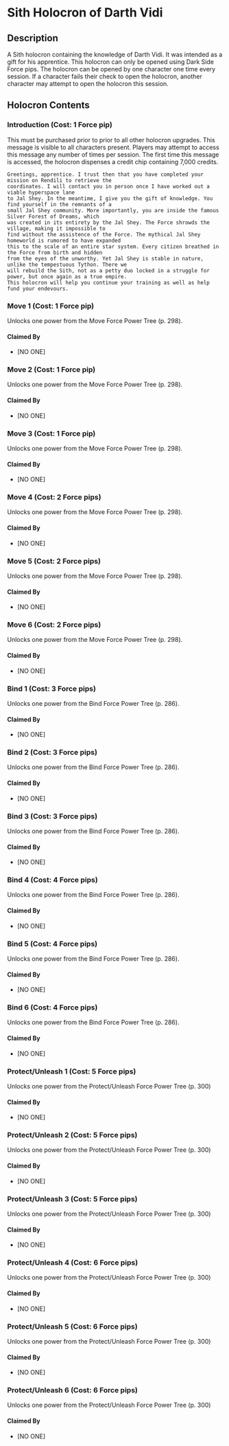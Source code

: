 # Sith Holocron of Darth Vidi

## Description
A Sith holocron containing the knowledge of Darth Vidi. It was intended as a gift for his apprentice.
This holocron can only be opened using Dark Side Force pips. The holocron can be opened by one character one time
every session. If a character fails their check to open the holocron, another character may attempt to open the
holocron this session.

## Holocron Contents
### Introduction (Cost: 1 Force pip)
This must be purchased prior to prior to all other holocron upgrades. This message is visible to all characters present.
Players may attempt to access this message any number of times per session. The first time this message is accessed,
the holocron dispenses a credit chip containing 7,000 credits.

```
Greetings, apprentice. I trust then that you have completed your mission on Rendili to retrieve the 
coordinates. I will contact you in person once I have worked out a viable hyperspace lane
to Jal Shey. In the meantime, I give you the gift of knowledge. You find yourself in the remnants of a
small Jal Shey community. More importantly, you are inside the famous Silver Forest of Dreams, which
was created in its entirety by the Jal Shey. The Force shrowds the village, making it impossible to
find without the assistence of the Force. The mythical Jal Shey homeworld is rumored to have expanded
this to the scale of an entire star system. Every citizen breathed in the Force from birth and hidden
from the eyes of the unworthy. Yet Jal Shey is stable in nature, unlike the tempestuous Tython. There we 
will rebuild the Sith, not as a petty duo locked in a struggle for power, but once again as a true empire.
This holocron will help you continue your training as well as help fund your endevours.
```

### Move 1 (Cost: 1 Force pip)
Unlocks one power from the Move Force Power Tree (p. 298).
#### Claimed By
* [NO ONE]

### Move 2 (Cost: 1 Force pip)
Unlocks one power from the Move Force Power Tree (p. 298).
#### Claimed By
* [NO ONE]

### Move 3 (Cost: 1 Force pip)
Unlocks one power from the Move Force Power Tree (p. 298).
#### Claimed By
* [NO ONE]

### Move 4 (Cost: 2 Force pips)
Unlocks one power from the Move Force Power Tree (p. 298).
#### Claimed By
* [NO ONE]

### Move 5 (Cost: 2 Force pips)
Unlocks one power from the Move Force Power Tree (p. 298).
#### Claimed By
* [NO ONE]

### Move 6 (Cost: 2 Force pips)
Unlocks one power from the Move Force Power Tree (p. 298).
#### Claimed By
* [NO ONE]

### Bind 1 (Cost: 3 Force pips)
Unlocks one power from the Bind Force Power Tree (p. 286).
#### Claimed By
* [NO ONE]

### Bind 2 (Cost: 3 Force pips)
Unlocks one power from the Bind Force Power Tree (p. 286).
#### Claimed By
* [NO ONE]

### Bind 3 (Cost: 3 Force pips)
Unlocks one power from the Bind Force Power Tree (p. 286).
#### Claimed By
* [NO ONE]

### Bind 4 (Cost: 4 Force pips)
Unlocks one power from the Bind Force Power Tree (p. 286).
#### Claimed By
* [NO ONE]

### Bind 5 (Cost: 4 Force pips)
Unlocks one power from the Bind Force Power Tree (p. 286).
#### Claimed By
* [NO ONE]

### Bind 6 (Cost: 4 Force pips)
Unlocks one power from the Bind Force Power Tree (p. 286).
#### Claimed By
* [NO ONE]

### Protect/Unleash 1 (Cost: 5 Force pips)
Unlocks one power from the Protect/Unleash Force Power Tree (p. 300)
#### Claimed By
* [NO ONE]

### Protect/Unleash 2 (Cost: 5 Force pips)
Unlocks one power from the Protect/Unleash Force Power Tree (p. 300)
#### Claimed By
* [NO ONE]

### Protect/Unleash 3 (Cost: 5 Force pips)
Unlocks one power from the Protect/Unleash Force Power Tree (p. 300)
#### Claimed By
* [NO ONE]

### Protect/Unleash 4 (Cost: 6 Force pips)
Unlocks one power from the Protect/Unleash Force Power Tree (p. 300)
#### Claimed By
* [NO ONE]

### Protect/Unleash 5 (Cost: 6 Force pips)
Unlocks one power from the Protect/Unleash Force Power Tree (p. 300)
#### Claimed By
* [NO ONE]

### Protect/Unleash 6 (Cost: 6 Force pips)
Unlocks one power from the Protect/Unleash Force Power Tree (p. 300)
#### Claimed By
* [NO ONE]
